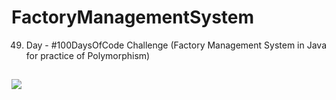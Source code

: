 # FactoryManagementSystem
49. Day - #100DaysOfCode Challenge (Factory Management System in Java for practice of Polymorphism)

##
![](https://i.pinimg.com/originals/90/c2/bd/90c2bd3350b9804f8e12b5a35b304e58.gif)
